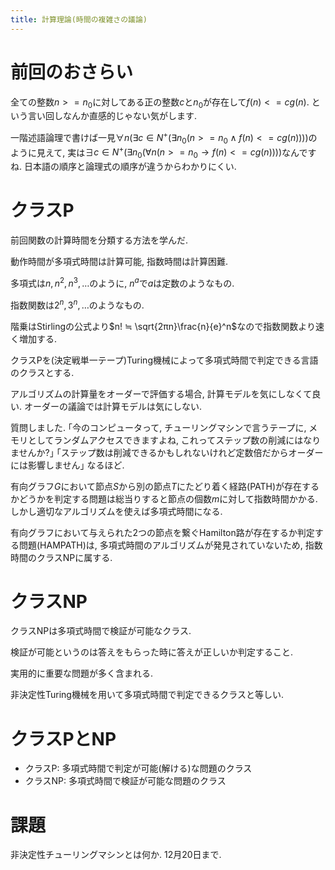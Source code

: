 ```yaml
---
title: 計算理論(時間の複雑さの議論)
---
```


# 前回のおさらい

全ての整数$n >= n_0$に対してある正の整数$c$と$n_0$が存在して$f(n) <= cg(n)$.
という言い回しなんか直感的じゃない気がします.

一階述語論理で書けば一見$∀n(∃c ∈ N^+(∃n_0(n >= n_0 ∧ f(n) <= cg(n))))$のように見えて,
実は$∃c ∈ N^+(∃n_0(∀n(n >= n_0 → f(n) <= cg(n))))$なんですね.
日本語の順序と論理式の順序が違うからわかりにくい.

# クラスP

前回関数の計算時間を分類する方法を学んだ.

動作時間が多項式時間は計算可能,
指数時間は計算困難.

多項式は$n, n^2, n^3, …$のように, $n^a$で$a$は定数のようなもの.

指数関数は$2^n, 3^n, …$のようなもの.

階乗はStirlingの公式より$n! ≒ \sqrt{2πn}\frac{n}{e}^n$なので指数関数より速く増加する.

クラスPを(決定戦単一テープ)Turing機械によって多項式時間で判定できる言語のクラスとする.

アルゴリズムの計算量をオーダーで評価する場合,
計算モデルを気にしなくて良い.
オーダーの議論では計算モデルは気にしない.

質問しました.
｢今のコンピュータって, チューリングマシンで言うテープに, メモリとしてランダムアクセスできますよね, これってステップ数の削減にはなりませんか?｣
｢ステップ数は削減できるかもしれないけれど定数倍だからオーダーには影響しません｣
なるほど.

有向グラフ$G$において節点$S$から別の節点$T$にたどり着く経路(PATH)が存在するかどうかを判定する問題は総当りすると節点の個数$m$に対して指数時間かかる.
しかし適切なアルゴリズムを使えば多項式時間になる.

有向グラフにおいて与えられた2つの節点を繋ぐHamilton路が存在するか判定する問題(HAMPATH)は,
多項式時間のアルゴリズムが発見されていないため,
指数時間のクラスNPに属する.

# クラスNP

クラスNPは多項式時間で検証が可能なクラス.

検証が可能というのは答えをもらった時に答えが正しいか判定すること.

実用的に重要な問題が多く含まれる.

非決定性Turing機械を用いて多項式時間で判定できるクラスと等しい.

# クラスPとNP

* クラスP: 多項式時間で判定が可能(解ける)な問題のクラス
* クラスNP: 多項式時間で検証が可能な問題のクラス

# 課題

非決定性チューリングマシンとは何か.
12月20日まで.

